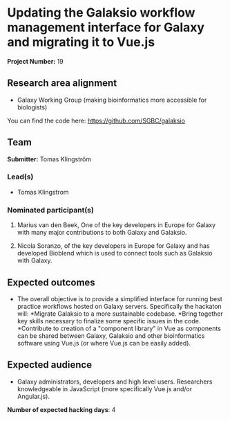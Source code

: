 # Updating the Galaksio workflow management interface for Galaxy and migrating it to Vue.js

**Project Number:** 19

## Research area alignment

- Galaxy Working Group
 (making bioinformatics more accessible for biologists)

You can find the code here: https://github.com/SGBC/galaksio

## Team

**Submitter:** Tomas Klingström

### Lead(s)

- Tomas Klingstrom

### Nominated participant(s)

 1. Marius van den Beek, One of the key developers in Europe for Galaxy with many major contributions to both Galaxy and Galaksio.

 2. Nicola Soranzo, of the key developers in Europe for Galaxy and has developed Bioblend which is used to connect tools such as Galaksio with Galaxy.

## Expected outcomes

- The overall objective is to provide a simplified interface for running best practice workflows hosted on Galaxy servers. Specifically the hackaton will:
 *Migrate Galaksio to a more sustainable codebase.
 *Bring together key skills necessary to finalize some specific issues in the code.
 *Contribute to creation of a "component library" in Vue as components can be shared between Galaxy, Galaksio and other bioinformatics software using Vue.js (or where Vue.js can be easily added).

## Expected audience

- Galaxy administrators, developers and high level users.
 Researchers knowledgeable in JavaScript (more specifically Vue.js and/or Angular.js).

**Number of expected hacking days**: 4

